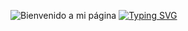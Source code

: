 ![Bienvenido a mi página](https://www.xtrafondos.com/wallpapers/casa-kame-de-dragon-ball-3963.jpg)
[![Typing SVG](https://readme-typing-svg.herokuapp.com?font=Fira+Code&pause=1000&color=13EAF7&background=000001B6&center=true&vCenter=true&random=true&width=435&lines=WELLCOME+TO+MY+PROFILE)](https://git.io/typing-svg)
